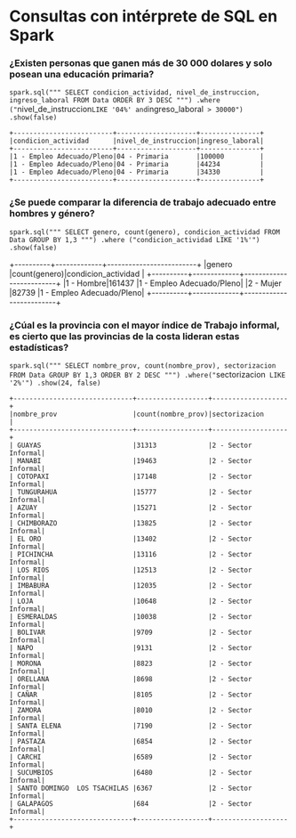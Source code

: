 # Consultas con intérprete de SQL en Spark

### ¿Existen personas que ganen más de 30 000 dolares y solo posean una educación primaria?

`spark.sql("""
    SELECT condicion_actividad, nivel_de_instruccion, ingreso_laboral
    FROM Data
    ORDER BY 3 DESC
""")
    .where ("`nivel_de_instruccion` LIKE '04%' and `ingreso_laboral` > 30000")
    .show(false)`

~~~
+-------------------------+--------------------+---------------+
|condicion_actividad      |nivel_de_instruccion|ingreso_laboral|
+-------------------------+--------------------+---------------+
|1 - Empleo Adecuado/Pleno|04 - Primaria       |100000         |
|1 - Empleo Adecuado/Pleno|04 - Primaria       |44234          |
|1 - Empleo Adecuado/Pleno|04 - Primaria       |34330          |
+-------------------------+--------------------+---------------+
~~~

### ¿Se puede comparar la diferencia de trabajo adecuado entre hombres y género?

`spark.sql("""
    SELECT genero, count(genero), condicion_actividad
    FROM Data
    GROUP BY 1,3
""")
    .where ("condicion_actividad LIKE '1%'")
    .show(false)`

+----------+-------------+-------------------------+
|genero    |count(genero)|condicion_actividad      |
+----------+-------------+-------------------------+
|1 - Hombre|161437       |1 - Empleo Adecuado/Pleno|
|2 - Mujer |82739        |1 - Empleo Adecuado/Pleno|
+----------+-------------+-------------------------+   

### ¿Cúal es la provincia con el mayor índice de Trabajo informal, es cierto que las provincias de la costa lideran estas estadísticas?

`spark.sql("""
    SELECT nombre_prov, count(nombre_prov), sectorizacion
    FROM Data
    GROUP BY 1,3
    ORDER BY 2 DESC
""")
  .where("`sectorizacion` LIKE '2%'")
  .show(24, false)`

~~~
+------------------------------+------------------+-------------------+
|nombre_prov                   |count(nombre_prov)|sectorizacion      |
+------------------------------+------------------+-------------------+
| GUAYAS                       |31313             |2 - Sector Informal|
| MANABI                       |19463             |2 - Sector Informal|
| COTOPAXI                     |17148             |2 - Sector Informal|
| TUNGURAHUA                   |15777             |2 - Sector Informal|
| AZUAY                        |15271             |2 - Sector Informal|
| CHIMBORAZO                   |13825             |2 - Sector Informal|
| EL ORO                       |13402             |2 - Sector Informal|
| PICHINCHA                    |13116             |2 - Sector Informal|
| LOS RIOS                     |12513             |2 - Sector Informal|
| IMBABURA                     |12035             |2 - Sector Informal|
| LOJA                         |10648             |2 - Sector Informal|
| ESMERALDAS                   |10038             |2 - Sector Informal|
| BOLIVAR                      |9709              |2 - Sector Informal|
| NAPO                         |9131              |2 - Sector Informal|
| MORONA                       |8823              |2 - Sector Informal|
| ORELLANA                     |8698              |2 - Sector Informal|
| CAÑAR                        |8105              |2 - Sector Informal|
| ZAMORA                       |8010              |2 - Sector Informal|
| SANTA ELENA                  |7190              |2 - Sector Informal|
| PASTAZA                      |6854              |2 - Sector Informal|
| CARCHI                       |6589              |2 - Sector Informal|
| SUCUMBIOS                    |6480              |2 - Sector Informal|
| SANTO DOMINGO  LOS TSACHILAS |6367              |2 - Sector Informal|
| GALAPAGOS                    |684               |2 - Sector Informal|
+------------------------------+------------------+-------------------+
~~~